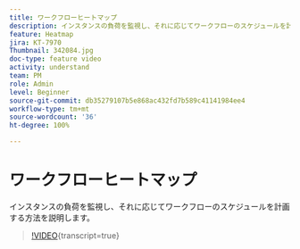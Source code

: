 ```yaml
---
title: ワークフローヒートマップ
description: インスタンスの負荷を監視し、それに応じてワークフローのスケジュールを計画する方法を説明します。
feature: Heatmap
jira: KT-7970
Thumbnail: 342084.jpg
doc-type: feature video
activity: understand
team: PM
role: Admin
level: Beginner
source-git-commit: db35279107b5e868ac432fd7b589c41141984ee4
workflow-type: tm+mt
source-wordcount: '36'
ht-degree: 100%

---
```


# ワークフローヒートマップ

インスタンスの負荷を監視し、それに応じてワークフローのスケジュールを計画する方法を説明します。

>[!VIDEO](https://video.tv.adobe.com/v/342084?quality=12&learn=on){transcript=true}

